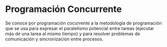 
# Programación Concurrente 
Se conoce por programación cocurrente a la metodología de programación que se usa para expresar el paralelismo potencial entre tareas (ejecutar más de una tarea al mismo tiempo) y para resolver problemas de comunicación y sincronización entre procesos.

 



